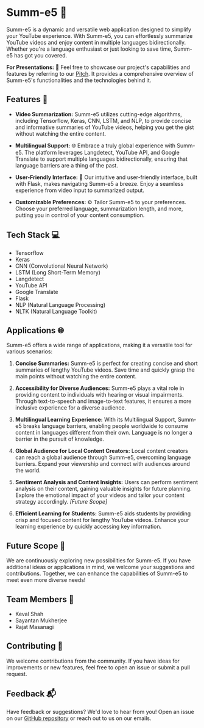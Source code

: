 # Summ-e5 🚀

Summ-e5 is a dynamic and versatile web application designed to simplify your YouTube experience. With Summ-e5, you can effortlessly summarize YouTube videos and enjoy content in multiple languages bidirectionally. Whether you're a language enthusiast or just looking to save time, Summ-e5 has got you covered.

**For Presentations:** 🎤 Feel free to showcase our project's capabilities and features by referring to our [Pitch](https://pitch.com/v/g5-zd3yj2). It provides a comprehensive overview of Summ-e5's functionalities and the technologies behind it.

## Features 🌟

- **Video Summarization:** Summ-e5 utilizes cutting-edge algorithms, including Tensorflow, Keras, CNN, LSTM, and NLP, to provide concise and informative summaries of YouTube videos, helping you get the gist without watching the entire content.

- **Multilingual Support:** 🌐 Embrace a truly global experience with Summ-e5. The platform leverages Langdetect, YouTube API, and Google Translate to support multiple languages bidirectionally, ensuring that language barriers are a thing of the past.

- **User-Friendly Interface:** 🎨 Our intuitive and user-friendly interface, built with Flask, makes navigating Summ-e5 a breeze. Enjoy a seamless experience from video input to summarized output.

- **Customizable Preferences:** ⚙️ Tailor Summ-e5 to your preferences. Choose your preferred language, summarization length, and more, putting you in control of your content consumption.

## Tech Stack 💻

- Tensorflow
- Keras
- CNN (Convolutional Neural Network)
- LSTM (Long Short-Term Memory)
- Langdetect
- YouTube API
- Google Translate
- Flask
- NLP (Natural Language Processing)
- NLTK (Natural Language Toolkit)

## Applications 🌐

Summ-e5 offers a wide range of applications, making it a versatile tool for various scenarios:

1. **Concise Summaries:** Summ-e5 is perfect for creating concise and short summaries of lengthy YouTube videos. Save time and quickly grasp the main points without watching the entire content.

2. **Accessibility for Diverse Audiences:** Summ-e5 plays a vital role in providing content to individuals with hearing or visual impairments. Through text-to-speech and image-to-text features, it ensures a more inclusive experience for a diverse audience.

3. **Multilingual Learning Experience:** With its Multilingual Support, Summ-e5 breaks language barriers, enabling people worldwide to consume content in languages different from their own. Language is no longer a barrier in the pursuit of knowledge.

4. **Global Audience for Local Content Creators:** Local content creators can reach a global audience through Summ-e5, overcoming language barriers. Expand your viewership and connect with audiences around the world.

5. **Sentiment Analysis and Content Insights:** Users can perform sentiment analysis on their content, gaining valuable insights for future planning. Explore the emotional impact of your videos and tailor your content strategy accordingly. *[Future Scope]*

6. **Efficient Learning for Students:** Summ-e5 aids students by providing crisp and focused content for lengthy YouTube videos. Enhance your learning experience by quickly accessing key information.

## Future Scope 🚀

We are continuously exploring new possibilities for Summ-e5. If you have additional ideas or applications in mind, we welcome your suggestions and contributions. Together, we can enhance the capabilities of Summ-e5 to meet even more diverse needs!


## Team Members 👥

- Keval Shah
- Sayantan Mukherjee
- Rajat Masanagi

## Contributing 🤝

We welcome contributions from the community. If you have ideas for improvements or new features, feel free to open an issue or submit a pull request.

## Feedback 📬

Have feedback or suggestions? We'd love to hear from you! Open an issue on our [GitHub repository](https://github.com/Kevalshah91/G5) or reach out to us on our emails.
